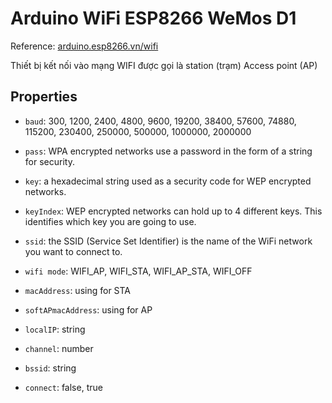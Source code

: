# Arduino WiFi ESP8266 WeMos D1

Reference: [arduino.esp8266.vn/wifi](https://arduino.esp8266.vn/wifi/index.html)

Thiết bị kết nối vào mạng WIFI được gọi là station (trạm)
Access point (AP)


## Properties
  - `baud`: 300, 1200, 2400, 4800, 9600, 19200, 38400, 57600, 74880, 115200, 230400, 250000, 500000, 1000000, 2000000

  - `pass`: WPA encrypted networks use a password in the form of a string for security.

  - `key`: a hexadecimal string used as a security code for WEP encrypted networks.

  - `keyIndex`: WEP encrypted networks can hold up to 4 different keys. This identifies which key you are going to use.

  - `ssid`: the SSID (Service Set Identifier) is the name of the WiFi network you want to connect to.

  - `wifi mode`: WIFI_AP, WIFI_STA, WIFI_AP_STA, WIFI_OFF

  - `macAddress`: using for STA
  
  - `softAPmacAddress`: using for AP

  - `localIP`: string

  - `channel`: number

  -  `bssid`: string

  - `connect`: false, true
